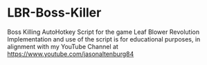 # LBR-Boss-Killer
Boss Killing AutoHotkey Script for the game Leaf Blower Revolution
Implementation and use of the script is for educational purposes, in alignment with my YouTube Channel at https://www.youtube.com/jasonaltenburg84
